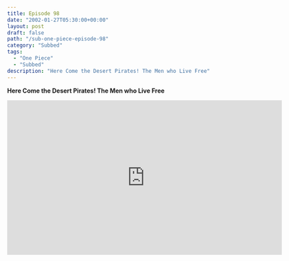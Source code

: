 ```yaml
---
title: Episode 98
date: "2002-01-27T05:30:00+00:00"
layout: post
draft: false
path: "/sub-one-piece-episode-98"
category: "Subbed"
tags:
  - "One Piece"
  - "Subbed"
description: "Here Come the Desert Pirates! The Men who Live Free"
---
```


**Here Come the Desert Pirates! The Men who Live Free**

<iframe width="640" height="360" src="https://www.rapidvideo.com/e/FX3CP5V0X0" frameborder="0" marginwidth=0 marginheight=0 scrolling=no allowfullscreen></iframe>

